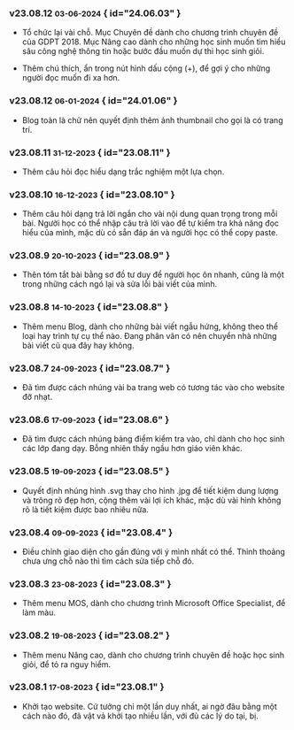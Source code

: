 ### v23.08.12 <small>03-06-2024</small> { id="24.06.03" }

- Tổ chức lại vài chỗ. Mục Chuyên đề dành cho chương trình chuyên đề của GDPT 2018. Mục Nâng cao dành cho những học sinh muốn tìm hiểu sâu công nghệ thông tin hoặc bước đầu muốn dự thi học sinh giỏi.

- Thêm chú thích, ẩn trong nút hình dấu cộng (+), để gợi ý cho những người đọc muốn đi xa hơn.

### v23.08.12 <small>06-01-2024</small> { id="24.01.06" }

- Blog toàn là chữ nên quyết định thêm ảnh thumbnail cho gọi là có trang trí.

### v23.08.11 <small>31-12-2023</small> { id="23.08.11" }

- Thêm câu hỏi đọc hiểu dạng trắc nghiệm một lựa chọn.

### v23.08.10 <small>16-12-2023</small> { id="23.08.10" }

- Thêm câu hỏi dạng trả lời ngắn cho vài nội dung quan trọng trong mỗi bài. Người học có thể nhập câu trả lời vào để tự kiểm tra khả năng đọc hiểu của mình, mặc dù có sẵn đáp án và người học có thể copy paste.

### v23.08.9 <small>20-10-2023</small> { id="23.08.9" }

- Thên tóm tắt bài bằng sơ đồ tư duy để người học ôn nhanh, cũng là một trong những cách ngó lại và sửa lỗi bài viết của mình.

### v23.08.8 <small>14-10-2023</small> { id="23.08.8" }

- Thêm menu Blog, dành cho những bài viết ngẫu hứng, không theo thể loại hay trình tự cụ thể nào. Đang phân vân có nên chuyển nhà những bài viết cũ qua đây hay không.

### v23.08.7 <small>24-09-2023</small> { id="23.08.7" }

- Đã tìm được cách nhúng vài ba trang web có tương tác vào cho website đỡ nhạt.

### v23.08.6 <small>17-09-2023</small> { id="23.08.6" }

- Đã tìm được cách nhúng bảng điểm kiểm tra vào, chỉ dành cho học sinh các lớp đang dạy. Bỗng nhiên thấy ngầu hơn giáo viên khác.

### v23.08.5 <small>19-09-2023</small> { id="23.08.5" }

- Quyết định nhúng hình .svg thay cho hình .jpg để tiết kiệm dung lượng và trông rõ đẹp hơn, cộng thêm vài lợi ích khác, mặc dù vài hình không rõ là tiết kiệm được bao nhiêu nữa.

### v23.08.4 <small>09-09-2023</small> { id="23.08.4" }

- Điều chỉnh giao diện cho gần đúng với ý mình nhất có thể. Thỉnh thoảng chưa ưng chỗ nào thì tìm cách sửa tiếp chỗ đó.

### v23.08.3 <small>23-08-2023</small> { id="23.08.3" }

- Thêm menu MOS, dành cho chương trình Microsoft Office Specialist, để làm màu.

### v23.08.2 <small>19-08-2023</small> { id="23.08.2" }

- Thêm menu Nâng cao, dành cho chương trình chuyên đề hoặc học sinh giỏi, để tỏ ra nguy hiểm.

### v23.08.1 <small>17-08-2023</small> { id="23.08.1" }

- Khởi tạo website. Cứ tưởng chỉ một lần duy nhất, ai ngờ đâu bằng một cách nào đó, đã vật vả khởi tạo nhiều lần, với đủ các lý do tại, bị.